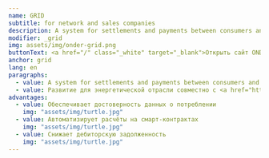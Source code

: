 ```yaml
---
name: GRID
subtitle: for network and sales companies
description: A system for settlements and payments between consumers and suppliers of resources based on smart contracts
modifier: _grid
img: assets/img/onder-grid.png
buttonText: <a href="/" class="_white" target="_blank">Открыть сайт ONDER.GRID</a>
anchor: grid
lang: en
paragraphs:
  - value: A system for settlements and payments between consumers and suppliers of resources based on smart contracts
  - value: Развитие для энергетической отрасли совместно с <a href="http://moselectro.ru/" target="_blank">Мосэлектро</a>.
advantages:
  - value: Обеспечивает достоверность данных о потреблении
    img: "assets/img/turtle.jpg"
  - value: Автоматизирует расчёты на смарт-контрактах
    img: "assets/img/turtle.jpg"
  - value: Снижает дебиторскую задолженность
    img: "assets/img/turtle.jpg"
---
```

